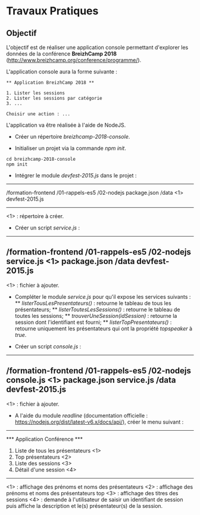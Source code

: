 # Travaux Pratiques

## Objectif

L'objectif est de réaliser une application console permettant d'explorer les données
de la conférence **BreizhCamp 2018** (http://www.breizhcamp.org/conference/programme/).

L'application console aura la forme suivante :

```
** Application BreizhCamp 2018 **

1. Lister les sessions
2. Lister les sessions par catégorie
3. ...

Choisir une action : ...

```

L'application va être réalisée à l'aide de NodeJS.




* Créer un répertoire *breizhcamp-2018-console*.


* Initialiser un projet via la commande _npm init_.

```
cd breizhcamp-2018-console
npm init
```


* Intégrer le module _devfest-2015.js_ dans le projet :

----
/formation-frontend
    /01-rappels-es5
    /02-nodejs
        package.json
        /data                   <1>
            devfest-2015.js

----
<1> : répertoire à créer.

* Créer un script _service.js_ :

----
/formation-frontend
    /01-rappels-es5
    /02-nodejs
        service.js <1>
        package.json
        /data
            devfest-2015.js
----
<1> : fichier à ajouter.

* Compléter le module _service.js_ pour qu'il expose les services suivants :
** _listerTousLesPresentateurs()_ : retourne le tableau de tous les présentateurs;
** _listerToutesLesSessions()_ : retourne le tableau de toutes les sessions;
** _trouverUneSession(idSession)_ : retourne la session dont l'identifiant est fourni;
** _listerTopPresentateurs()_ : retourne uniquement les présentateurs qui ont la propriété _topspeaker_ à _true_.


* Créer un script _console.js_ :

----
/formation-frontend
    /01-rappels-es5
    /02-nodejs
        console.js <1>
        package.json
        service.js
        /data
            devfest-2015.js
----
<1> : fichier à ajouter.

* A l'aide du module _readline_ (documentation officielle : https://nodejs.org/dist/latest-v6.x/docs/api/), créer le menu suivant :

----
*** Application Conférence ***
1. Liste de tous les présentateurs  <1>
2. Top présentateurs                <2>
3. Liste des sessions               <3>
4. Détail d'une session             <4>
----
<1> : affichage des prénoms et noms des présentateurs
<2> : affichage des prénoms et noms des présentateurs top
<3> : affichage des titres des sessions
<4> : demande à l'utilisateur de saisir un identifiant de session puis affiche la description et le(s) présentateur(s) de la session.

